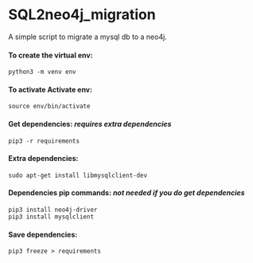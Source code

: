 # SQL2neo4j_migration
A simple script to migrate a mysql db to a neo4j.

#### To create the virtual env:
	python3 -m venv env


#### To activate Activate env:
	source env/bin/activate


#### Get dependencies: *requires extra dependencies*
	pip3 -r requirements


#### Extra dependencies:
	sudo apt-get install libmysqlclient-dev


#### Dependencies pip commands: *not needed if you do get dependencies*
	pip3 install neo4j-driver
	pip3 install mysqlclient

#### Save dependencies:
	pip3 freeze > requirements

